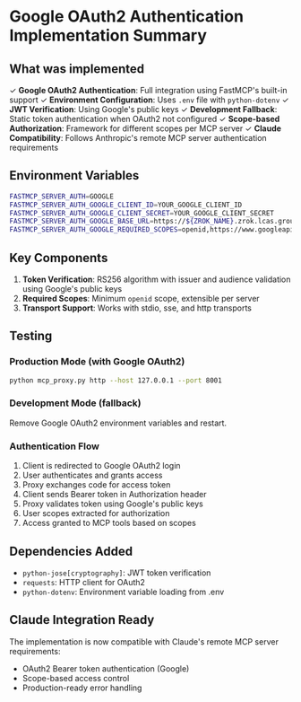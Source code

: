 # Google OAuth2 Authentication Implementation Summary

## What was implemented

✓ **Google OAuth2 Authentication**: Full integration using FastMCP's built-in support
✓ **Environment Configuration**: Uses `.env` file with `python-dotenv`
✓ **JWT Verification**: Using Google's public keys
✓ **Development Fallback**: Static token authentication when OAuth2 not configured
✓ **Scope-based Authorization**: Framework for different scopes per MCP server
✓ **Claude Compatibility**: Follows Anthropic's remote MCP server authentication requirements

## Environment Variables

```bash
FASTMCP_SERVER_AUTH=GOOGLE
FASTMCP_SERVER_AUTH_GOOGLE_CLIENT_ID=YOUR_GOOGLE_CLIENT_ID
FASTMCP_SERVER_AUTH_GOOGLE_CLIENT_SECRET=YOUR_GOOGLE_CLIENT_SECRET
FASTMCP_SERVER_AUTH_GOOGLE_BASE_URL=https://${ZROK_NAME}.zrok.lcas.group
FASTMCP_SERVER_AUTH_GOOGLE_REQUIRED_SCOPES=openid,https://www.googleapis.com/auth/userinfo.email
```

## Key Components

1. **Token Verification**: RS256 algorithm with issuer and audience validation using Google's public keys
2. **Required Scopes**: Minimum `openid` scope, extensible per server
3. **Transport Support**: Works with stdio, sse, and http transports

## Testing

### Production Mode (with Google OAuth2)
```bash
python mcp_proxy.py http --host 127.0.0.1 --port 8001
```

### Development Mode (fallback)
Remove Google OAuth2 environment variables and restart.

### Authentication Flow
1. Client is redirected to Google OAuth2 login
2. User authenticates and grants access
3. Proxy exchanges code for access token
4. Client sends Bearer token in Authorization header
5. Proxy validates token using Google's public keys
6. User scopes extracted for authorization
7. Access granted to MCP tools based on scopes

## Dependencies Added

- `python-jose[cryptography]`: JWT token verification
- `requests`: HTTP client for OAuth2
- `python-dotenv`: Environment variable loading from .env

## Claude Integration Ready

The implementation is now compatible with Claude's remote MCP server requirements:
- OAuth2 Bearer token authentication (Google)
- Scope-based access control
- Production-ready error handling
